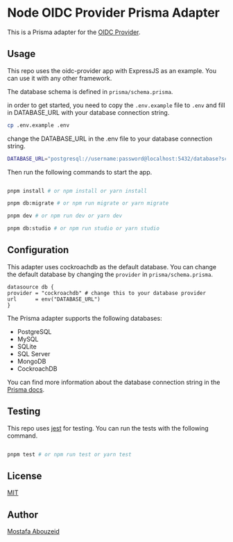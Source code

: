 # Node OIDC Provider Prisma Adapter

This is a Prisma adapter for the [OIDC Provider](https://github.com/panva/node-oidc-provider/).

## Usage

This repo uses the oidc-provider app with ExpressJS as an example. You can use it with any other framework.

The database schema is defined in `prisma/schema.prisma`.

in order to get started, you need to copy the `.env.example` file to `.env` and fill in DATABASE_URL with your database connection string.

```bash
cp .env.example .env
```

change the DATABASE_URL in the .env file to your database connection string.

```bash
DATABASE_URL="postgresql://username:password@localhost:5432/database?schema=public"
```

Then run the following commands to start the app.

```bash

pnpm install # or npm install or yarn install

pnpm db:migrate # or npm run migrate or yarn migrate

pnpm dev # or npm run dev or yarn dev

pnpm db:studio # or npm run studio or yarn studio
```

## Configuration

This adapter uses cockroachdb as the default database. You can change the default database by changing the `provider` in `prisma/schema.prisma`.

```prisma
datasource db {
provider = "cockroachdb" # change this to your database provider
url      = env("DATABASE_URL")
}
```

The Prisma adapter supports the following databases:

- PostgreSQL
- MySQL
- SQLite
- SQL Server
- MongoDB
- CockroachDB

You can find more information about the database connection string in the [Prisma docs](https://www.prisma.io/docs/concepts/database-connectors/).

## Testing

This repo uses [jest](https://jestjs.io/) for testing. You can run the tests with the following command.

```bash

pnpm test # or npm run test or yarn test

```

## License

[MIT](LICENSE)

## Author

[Mostafa Abouzeid](https://github.com/mostafatalaat770)
